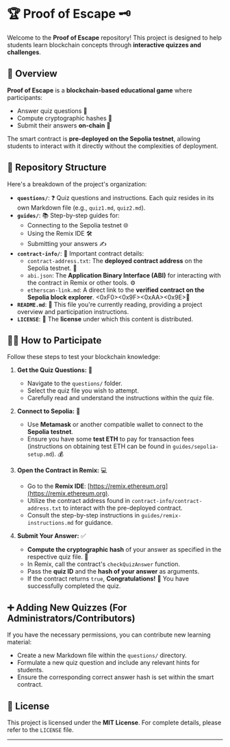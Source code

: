 # 🏆 Proof of Escape 🗝️

Welcome to the **Proof of Escape** repository! This project is designed to help students learn blockchain concepts through **interactive quizzes and challenges**.

## 🚀 Overview

**Proof of Escape** is a **blockchain-based educational game** where participants:

- Answer quiz questions 🤔
- Compute cryptographic hashes 🔑
- Submit their answers **on-chain** 🔗

The smart contract is **pre-deployed on the Sepolia testnet**, allowing students to interact with it directly without the complexities of deployment.

## 📂 Repository Structure

Here's a breakdown of the project's organization:

- **`questions/`**: ❓ Quiz questions and instructions. Each quiz resides in its own Markdown file (e.g., `quiz1.md`, `quiz2.md`).
- **`guides/`**: 📚 Step-by-step guides for:
    - Connecting to the Sepolia testnet 🌐
    - Using the Remix IDE 🛠️
    - Submitting your answers ✍️
- **`contract-info/`**: 📜 Important contract details:
    - `contract-address.txt`: The **deployed contract address** on the Sepolia testnet. 📍
    - `abi.json`: The **Application Binary Interface (ABI)** for interacting with the contract in Remix or other tools. ⚙️
    - `etherscan-link.md`: A direct link to the **verified contract on the Sepolia block explorer**. <0xF0><0x9F><0xAA><0x9E>🔎
- **`README.md`**: 📖 This file you're currently reading, providing a project overview and participation instructions.
- **`LICENSE`**: 📄 The **license** under which this content is distributed.

## 🧑‍🎓 How to Participate

Follow these steps to test your blockchain knowledge:

1. **Get the Quiz Questions:** 🧐
   - Navigate to the `questions/` folder.
   - Select the quiz file you wish to attempt.
   - Carefully read and understand the instructions within the quiz file.

2. **Connect to Sepolia:** 🔗
   - Use **Metamask** or another compatible wallet to connect to the **Sepolia testnet**.
   - Ensure you have some **test ETH** to pay for transaction fees (instructions on obtaining test ETH can be found in `guides/sepolia-setup.md`). 💰

3. **Open the Contract in Remix:** 💻
   - Go to the **Remix IDE**: [https://remix.ethereum.org](https://remix.ethereum.org).
   - Utilize the contract address found in `contract-info/contract-address.txt` to interact with the pre-deployed contract.
   - Consult the step-by-step instructions in `guides/remix-instructions.md` for guidance.

4. **Submit Your Answer:** ✅
   - **Compute the cryptographic hash** of your answer as specified in the respective quiz file. 🔑
   - In Remix, call the contract's `checkQuizAnswer` function.
   - Pass the **quiz ID** and the **hash of your answer** as arguments.
   - If the contract returns `true`, **Congratulations!** 🎉 You have successfully completed the quiz.

## ➕ Adding New Quizzes (For Administrators/Contributors)

If you have the necessary permissions, you can contribute new learning material:

- Create a new Markdown file within the `questions/` directory.
- Formulate a new quiz question and include any relevant hints for students.
- Ensure the corresponding correct answer hash is set within the smart contract.

## 📜 License

This project is licensed under the **MIT License**. For complete details, please refer to the `LICENSE` file.

---
